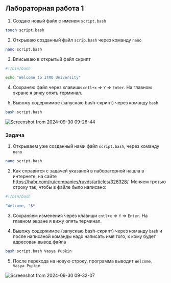 ## Лабораторная работа 1

1. Создаю новый файл с именем `script.bash`
```bash
touch script.bash
```

2. Открываю созданный файл `scrip.bash` через команду `nano` 
``` bash
nano script.bash
```

3. Вписываю в открытый файл скрипт
```bash
#!/bin/bash

echo "Welcome to ITMO University"
```

4. Сохраняю файл через клавиши `cntl+x` => `Y` => `Enter`. На главном экране я вижу опять терминал.

5. Вывожу содержимое (запускаю bash-скрипт) через команду `bash`
```bash
bash script.bash
```
 ![Screenshot from 2024-09-30 09-26-44](https://github.com/user-attachments/assets/34f0c2f5-4d93-4a71-b86b-fa6a54931b99)
 

 ### Задача

 1. Открываем уже созданный нами файл `script.bash`, через команду `nano`
``` bash
nano script.bash
```

2. Как справится с задачей указаной в лабораторной нашла в интернете, на сайте https://habr.com/ru/companies/ruvds/articles/326328/. Меняем третью строку так, чтобы в файле было написано:
```bash
#!/bin/bash

"Welcome, "$*
```

3. Сохраняем изменения через клавиши `cntl+x` => `Y` => `Enter`. На главном экране я вижу опять терминал.

4.  Вывожу содержимое (запускаю bash-скрипт) через команду `bash` и после написаной команды надо написать имя того, к кому будет адресован вывод файла
```bash
bash script.bash Vasya Pupkin
```

 5. После перехода на новую строку, программа выводит
`Welcome, Vasya Pupkin`

![Screenshot from 2024-09-30 09-32-07](https://github.com/user-attachments/assets/0e055f39-a136-4cd7-805f-61088a6d93ba)






